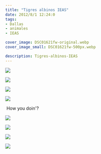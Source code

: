 ```yaml
---
title: "Tigres albinos IEAS"
date: 2012/8/1 12:24:0
tags: 
- Dallas
- animales
- IEAS

cover_image: DSC01621fw-original.webp
cover_image_small: DSC01621fw-500px.webp

description: Tigres-albinos-IEAS
---
```



[![](DSC01621fw)](DSC01621fw-original.webp)

  

[![](DSC01579fw)](DSC01579fw-original.webp)

  

[![](DSC01576fw)](DSC01576fw-original.webp)

  

[![](DSC01573fw)](DSC01573fw-original.webp)

 How you doin'?  

[![](DSC01572fw)](DSC01572fw-original.webp)

  

[![](DSC01570fw)](DSC01570fw-original.webp)

  

[![](DSC01476fw)](DSC01476fw-original.webp)

  

[![](DSC01475fw)](DSC01475fw-original.webp)
